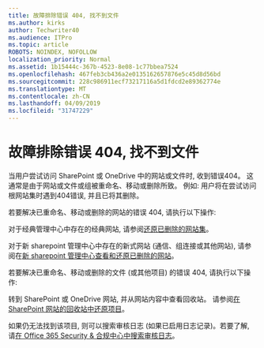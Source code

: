 ```yaml
---
title: 故障排除错误 404, 找不到文件
ms.author: kirks
author: Techwriter40
ms.audience: ITPro
ms.topic: article
ROBOTS: NOINDEX, NOFOLLOW
localization_priority: Normal
ms.assetid: 1b15444c-367b-4523-8e08-1c77bbea7524
ms.openlocfilehash: 467feb3cb436a2e0135162657876e5c45d8d56bd
ms.sourcegitcommit: 228c986911ecf73217116a5d1fdcd2e89362774e
ms.translationtype: MT
ms.contentlocale: zh-CN
ms.lasthandoff: 04/09/2019
ms.locfileid: "31747229"
---
```

# <a name="troubleshoot-error-404-file-not-found"></a>故障排除错误 404, 找不到文件

当用户尝试访问 SharePoint 或 OneDrive 中的网站或文件时, 收到错误404。 这通常是由于网站或文件或组被重命名、移动或删除所致。 例如: 用户将在尝试访问根网站集时遇到404错误, 并且已将其删除。

若要解决已重命名、移动或删除的网站的错误 404, 请执行以下操作:

对于经典管理中心中存在的经典网站, 请参阅[还原已删除的网站集](https://docs.microsoft.com/en-us/sharepoint/restore-deleted-site-collection)。


对于新 sharepoint 管理中心中存在的新式网站 (通信、组连接或其他网站), 请参阅在[新 sharepoint 管理中心查看和还原已删除的网站](https://docs.microsoft.com/en-us/sharepoint/restore-deleted-site-collection)。

若要解决已重命名、移动或删除的文件 (或其他项目) 的错误 404, 请执行以下操作:

转到 SharePoint 或 OneDrive 网站, 并从网站内容中查看回收站。 请参阅[在 SharePoint 网站的回收站中还原项目](https://support.office.com/en-us/article/Restore-items-in-the-Recycle-Bin-of-a-SharePoint-site-6df466b6-55f2-4898-8d6e-c0dff851a0be#ID0EAADAAA=Online)。

如果仍无法找到该项目, 则可以搜索审核日志 (如果已启用日志记录)。若要了解, 请[在 Office 365 Security & 合规中心中搜索审核日志](https://docs.microsoft.com/en-us/office365/securitycompliance/search-the-audit-log-in-security-and-compliance?redirectSourcePath=%252fclient%252fsearch-the-audit-log-in-the-office-365-security-compliance-center-0d4d0f35-390b-4518-800e-0c7ec95e946c)。
